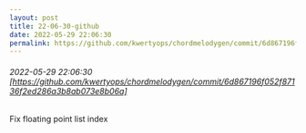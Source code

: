 ```yaml
---
layout: post
title: 22-06-30-github
date: 2022-05-29 22:06:30
permalink: https://github.com/kwertyops/chordmelodygen/commit/6d867196f052f87136f2ed286a3b8ab073e8b06a
---
```


###### 2022-05-29 22:06:30 [https://github.com/kwertyops/chordmelodygen/commit/6d867196f052f87136f2ed286a3b8ab073e8b06a]
Fix floating point list index
